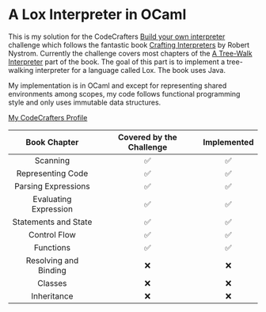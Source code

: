 # A Lox Interpreter in OCaml

This is my solution for the CodeCrafters [Build your own
interpreter](https://app.codecrafters.io/courses/interpreter/overview) challenge which follows the
fantastic book [Crafting Interpreters](https://craftinginterpreters.com/) by Robert Nystrom.
Currently the challenge covers most chapters of the [A Tree-Walk
Interpreter](https://craftinginterpreters.com/a-tree-walk-interpreter.html) part of the book. The
goal of this part is to implement a tree-walking interpreter for a language called Lox. The book uses
Java.

My implementation is in OCaml and except for representing shared environments among scopes, my code follows
functional programming style and only uses immutable data structures.

[My CodeCrafters Profile](https://app.codecrafters.io/users/phorks)

| Book Chapter | Covered by the Challenge | Implemented |
| :----: | :---: | :-------: |
| Scanning      | :white_check_mark: | :white_check_mark: |
| Representing Code | :white_check_mark: | :white_check_mark: |
| Parsing Expressions | :white_check_mark: | :white_check_mark: |
| Evaluating Expression | :white_check_mark: | :white_check_mark: |
| Statements and State | :white_check_mark: | :white_check_mark: |
| Control Flow | :white_check_mark: | :white_check_mark: |
| Functions | :white_check_mark: | :white_check_mark: |
| Resolving and Binding | :x: | :x: |
| Classes | :x: | :x: |
| Inheritance | :x: | :x: |
